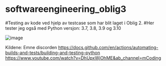 # softwareengineering_oblig3

#Testing av kode ved hjelp av testcase som har blit laget i Oblig 2.
#Her tester jeg også med Python versjon: 3.7, 3.8, 3.9 og 3.10

![image](https://user-images.githubusercontent.com/111960714/198299457-82c62d35-d537-4594-8861-c47c046882dd.png)





Kildene:
Emne discorden
https://docs.github.com/en/actions/automating-builds-and-tests/building-and-testing-python
https://www.youtube.com/watch?v=DhUpxWjOhME&ab_channel=mCoding

